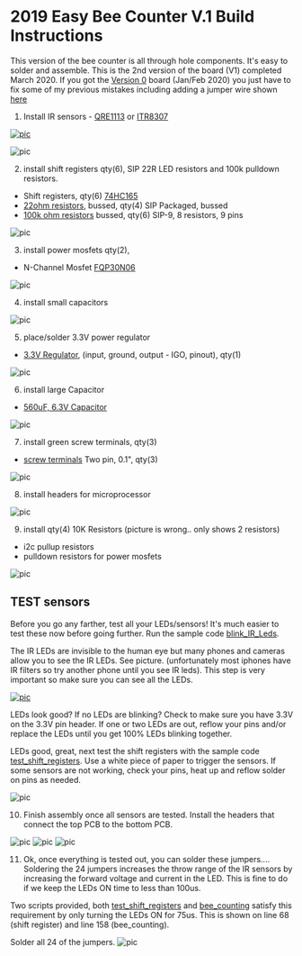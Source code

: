 # 2019 Easy Bee Counter V.1 Build Instructions

This version of the bee counter is all through hole components. It's easy to solder and assemble. This is the 2nd version of the board (V1) completed March 2020. If you got the [Version 0](https://github.com/hydronics2/2019-easy-bee-counter/tree/b06d461f1881f2709d81f82d817dc76170a77fa7) board (Jan/Feb 2020) you just have to fix some of my previous mistakes including adding a jumper wire shown [here](https://github.com/hydronics2/2019-easy-bee-counter/blob/master/instructions/archive)

1) Install IR sensors - [QRE1113](https://www.mouser.com/ProductDetail/512-QRE1113f) or [ITR8307](https://lcsc.com/product-detail/Photo-Interrupter_Everlight-Elec-ITR8307_C63451.html)

[![pic](https://github.com/hydronics2/2019-easy-bee-counter/blob/master/instructions/pics/intro_instructions.PNG)](https://youtu.be/Xx23OmlHwkE)

![pic](https://github.com/hydronics2/2019-easy-bee-counter/blob/master/instructions/pics/ir_sensors.PNG)

2) install shift registers qty(6), SIP 22R LED resistors and 100k pulldown resistors.
- Shift registers, qty(6) [74HC165](https://www.mouser.com/ProductDetail/595-CD74HC165E)
- [22ohm resistors](https://www.mouser.com/ProductDetail/Xicon/266-22-RC?qs=sGAEpiMZZMvrmc6UYKmaNXFefT4dxyTCwtpTxTI0yoo%3D), bussed, qty(4)
SIP Packaged, bussed
- [100k ohm resistors](https://www.mouser.com/ProductDetail/IRC-TT-Electronics/L091S104LF?qs=sGAEpiMZZMvrmc6UYKmaNdnTrsZX%2FuSiyGduauH5Qpc%3D) bussed, qty(6)
SIP-9, 8 resistors, 9 pins

![pic](https://github.com/hydronics2/2019-easy-bee-counter/blob/master/instructions/pics/registers.PNG)

3) install power mosfets qty(2),
- N-Channel Mosfet [FQP30N06](https://www.mouser.com/ProductDetail/512-FQP30N06L)

![pic](https://github.com/hydronics2/2019-easy-bee-counter/blob/master/instructions/pics/PowerMosfets.PNG)

4) install small capacitors

![pic](https://github.com/hydronics2/2019-easy-bee-counter/blob/master/instructions/pics/small_capacitors.PNG)

5) place/solder 3.3V power regulator

- [3.3V Regulator](https://www.mouser.com/ProductDetail/Microchip-Technology/MCP1826S-3302E-AB?qs=sGAEpiMZZMsGz1a6aV8DcJ7KfjtCj7Xd5CqQpyOghgk%3D), (input, ground, output - IGO, pinout), qty(1)

![pic](https://github.com/hydronics2/2019-easy-bee-counter/blob/master/instructions/pics/3vRegulator.PNG)

6) install large Capacitor

- [560uF, 6.3V Capacitor](https://www.mouser.com/ProductDetail/661-APSC6R3L561MH08S)

![pic](https://github.com/hydronics2/2019-easy-bee-counter/blob/master/instructions/pics/capacitor.PNG)

7) install green screw terminals, qty(3)

- [screw terminals](https://www.mouser.com/ProductDetail/490-TB006-508-02BE) Two pin, 0.1", qty(3)

![pic](https://github.com/hydronics2/2019-easy-bee-counter/blob/master/instructions/pics/headers.PNG)

8) install headers for microprocessor

![pic](https://github.com/hydronics2/2019-easy-bee-counter/blob/master/instructions/pics/uHeaders.PNG)

9) install qty(4) 10K Resistors (picture is wrong.. only shows 2 resistors)
- i2c pullup resistors
- pulldown resistors for power mosfets

![pic](https://github.com/hydronics2/2019-easy-bee-counter/blob/master/instructions/pics/10kPullup.PNG)

## TEST sensors
Before you go any farther, test all your LEDs/sensors! It's much easier to test these now before going further.
Run the sample code [blink_IR_Leds](https://github.com/hydronics2/2019-easy-bee-counter/blob/master/arduino/Blink_IR_Leds/Blink_IR_Leds.ino).

The IR LEDs are invisible to the human eye but many phones and cameras allow you to see the IR LEDs. See picture. (unfortunately most iphones have IR filters so try another phone until you see IR leds). This step is very important so make sure you can see all the LEDs.

[![pic](https://github.com/hydronics2/2019-easy-bee-counter/blob/master/instructions/pics/LEDs_blinking2.PNG)](https://youtu.be/hH9fQr7Om6E)

LEDs look good? If no LEDs are blinking? Check to make sure you have 3.3V on the 3.3V pin header. If one or two LEDs are out, reflow your pins and/or replace the LEDs until you get 100% LEDs blinking together.

LEDs good, great, next test the shift registers with the sample code [test_shift_registers](https://github.com/hydronics2/2019-easy-bee-counter/blob/master/arduino/test_shift_registers/test_shift_registers.ino). Use a white piece of paper to trigger the sensors. If some sensors are not working, check your pins, heat up and reflow solder on pins as needed.

![pic](https://github.com/hydronics2/2019-easy-bee-counter/blob/master/instructions/pics/serial_output.PNG)

10) Finish assembly once all sensors are tested. Install the headers that connect the top PCB to the bottom PCB.

![pic](https://github.com/hydronics2/2019-easy-bee-counter/blob/master/instructions/pics/headers_bottom.PNG)
![pic](https://github.com/hydronics2/2019-easy-bee-counter/blob/master/instructions/pics/finished.jpg)
![pic](https://github.com/hydronics2/2019-easy-bee-counter/blob/master/instructions/pics/finished2.jpg)


11) Ok, once everything is tested out, you can solder these jumpers.... Soldering the 24 jumpers increases the throw range of the IR sensors by increasing the forward voltage and current in the LED. This is fine to do if we keep the LEDs ON time to less than 100us.

Two scripts provided, both [test_shift_registers](https://github.com/hydronics2/2019-easy-bee-counter/blob/master/arduino/test_shift_registers/test_shift_registers.ino) and [bee_counting](https://github.com/hydronics2/2019-easy-bee-counter/blob/master/arduino/bee_counting/bee_counting.ino) satisfy this requirement by only turning the LEDs ON for 75us.  This is shown on line 68 (shift register) and line 158 (bee_counting).

Solder all 24 of the jumpers.
![pic](https://github.com/hydronics2/2019-easy-bee-counter/blob/master/instructions/pics/jumpers.PNG)
